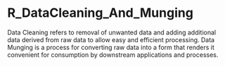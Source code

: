 # R_DataCleaning_And_Munging
Data Cleaning refers to removal of unwanted data and adding additional data derived from raw data to allow easy and efficient processing. Data Munging is a process for converting raw data into a form that renders it convenient for consumption by downstream applications and processes.
